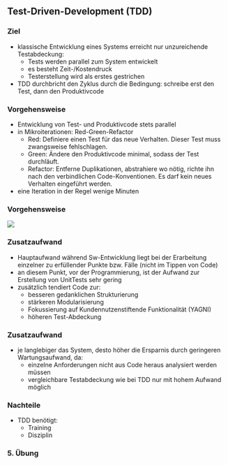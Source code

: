 <!--s-->
## Test-Driven-Development (TDD)

<!--v-->
### Ziel

* klassische Entwicklung eines Systems erreicht nur unzureichende Testabdeckung:
  * Tests werden parallel zum System entwickelt
  * es besteht Zeit-/Kostendruck
  * Testerstellung wird als erstes gestrichen
* TDD durchbricht den Zyklus durch die Bedingung: schreibe erst den Test, dann den Produktivcode

<!--v-->
### Vorgehensweise

* Entwicklung von Test- und Produktivcode stets parallel
* in Mikroiterationen: Red-Green-Refactor
  * Red: Definiere einen Test für das neue Verhalten. Dieser Test muss zwangsweise fehlschlagen.
  * Green: Ändere den Produktivcode minimal, sodass der Test durchläuft.
  * Refactor: Entferne Duplikationen, abstrahiere wo nötig, richte ihn nach den verbindlichen Code-Konventionen. Es darf kein neues Verhalten eingeführt werden.
* eine Iteration in der Regel wenige Minuten

<!--v-->
### Vorgehensweise
![](https://fmansoblog.files.wordpress.com/2016/02/tdd-circle-of-life.png)

<!--v-->
### Zusatzaufwand

* Hauptaufwand während Sw-Entwicklung liegt bei der Erarbeitung einzelner zu erfüllender Punkte bzw. Fälle (nicht im Tippen von Code)
* an diesem Punkt, vor der Programmierung, ist der Aufwand zur Erstellung von UnitTests sehr gering
* zusätzlich tendiert Code zur:
  * besseren gedanklichen Strukturierung
  * stärkeren Modularisierung
  * Fokussierung auf Kundennutzenstiftende Funktionalität (YAGNI)
  * höheren Test-Abdeckung

<!--v-->
### Zusatzaufwand
* je langlebiger das System, desto höher die Ersparnis durch geringeren Wartungsaufwand, da:
  * einzelne Anforderungen nicht aus Code heraus analysiert werden müssen
  * vergleichbare Testabdeckung wie bei TDD nur mit hohem Aufwand möglich

<!--v-->
### Nachteile

* TDD benötigt:
  * Training
  * Disziplin

<!--v-->
### 5. Übung
